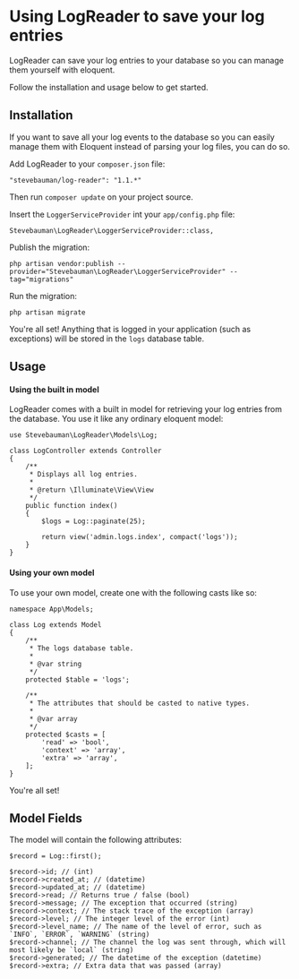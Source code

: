 # Using LogReader to save your log entries

LogReader can save your log entries to your database so you can manage them yourself with eloquent.

Follow the installation and usage below to get started.

## Installation

If you want to save all your log events to the database so you can easily manage
them with Eloquent instead of parsing your log files, you can do so.

Add LogReader to your `composer.json` file:

	"stevebauman/log-reader": "1.1.*"

Then run `composer update` on your project source.

Insert the `LoggerServiceProvider` int your `app/config.php` file:

    Stevebauman\LogReader\LoggerServiceProvider::class,

Publish the migration:

    php artisan vendor:publish --provider="Stevebauman\LogReader\LoggerServiceProvider" --tag="migrations"

Run the migration:

    php artisan migrate
    
You're all set! Anything that is logged in your application (such as exceptions) will be stored in the `logs` database
table.

## Usage

#### Using the built in model

LogReader comes with a built in model for retrieving your log entries from the database. You use it like
any ordinary eloquent model:

    use Stevebauman\LogReader\Models\Log;
    
    class LogController extends Controller
    {
        /**
         * Displays all log entries. 
         *
         * @return \Illuminate\View\View
         */
        public function index()
        {
            $logs = Log::paginate(25);
            
            return view('admin.logs.index', compact('logs'));
        }
    }

#### Using your own model

To use your own model, create one with the following casts like so:
    
    namespace App\Models;
    
    class Log extends Model
    {
        /**
         * The logs database table.
         *
         * @var string
         */
        protected $table = 'logs';
    
        /**
         * The attributes that should be casted to native types.
         *
         * @var array
         */
        protected $casts = [
            'read' => 'bool',
            'context' => 'array',
            'extra' => 'array',
        ];
    }

You're all set!

## Model Fields

The model will contain the following attributes:

    $record = Log::first();
    
    $record->id; // (int)
    $record->created_at; // (datetime)
    $record->updated_at; // (datetime)
    $record->read; // Returns true / false (bool)
    $record->message; // The exception that occurred (string)
    $record->context; // The stack trace of the exception (array)
    $record->level; // The integer level of the error (int)
    $record->level_name; // The name of the level of error, such as `INFO`, `ERROR`, `WARNING` (string)
    $record->channel; // The channel the log was sent through, which will most likely be `local` (string)
    $record->generated; // The datetime of the exception (datetime)
    $record->extra; // Extra data that was passed (array)
